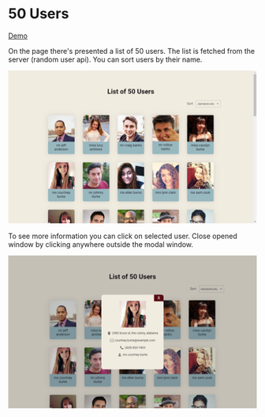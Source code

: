 # 50 Users

[Demo](https://decorous-escape.000webhostapp.com/ "Demo")

On the page there's presented a list of 50 users. The list is fetched from the server (random user api). You can sort users by their name.

![50Users](https://raw.githubusercontent.com/shelchkov/UsersList/master/examples/home.PNG)

To see more information you can click on selected user. Close opened window by clicking anywhere outside the modal window.

![50Users](https://raw.githubusercontent.com/shelchkov/UsersList/master/examples/modal.png)

